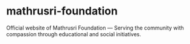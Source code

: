 # mathrusri-foundation
Official website of Mathrusri Foundation — Serving the community with compassion through educational and social initiatives.
